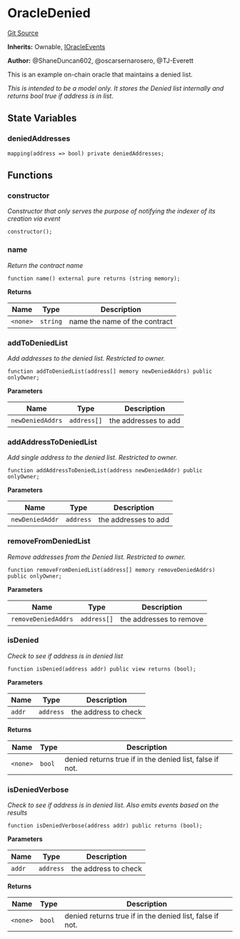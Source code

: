 # OracleDenied
[Git Source](https://github.com/thrackle-io/tron/blob/1e4e061752cea9c86408a9ccfc7ebc0d0de4bb9a/src/example/OracleDenied.sol)

**Inherits:**
Ownable, [IOracleEvents](/src/common/IEvents.sol/interface.IOracleEvents.md)

**Author:**
@ShaneDuncan602, @oscarsernarosero, @TJ-Everett

This is an example on-chain oracle that maintains a denied list.

*This is intended to be a model only. It stores the Denied list internally and returns bool true if address is in list.*


## State Variables
### deniedAddresses

```solidity
mapping(address => bool) private deniedAddresses;
```


## Functions
### constructor

*Constructor that only serves the purpose of notifying the indexer of its creation via event*


```solidity
constructor();
```

### name

*Return the contract name*


```solidity
function name() external pure returns (string memory);
```
**Returns**

|Name|Type|Description|
|----|----|-----------|
|`<none>`|`string`|name the name of the contract|


### addToDeniedList

*Add addresses to the denied list. Restricted to owner.*


```solidity
function addToDeniedList(address[] memory newDeniedAddrs) public onlyOwner;
```
**Parameters**

|Name|Type|Description|
|----|----|-----------|
|`newDeniedAddrs`|`address[]`|the addresses to add|


### addAddressToDeniedList

*Add single address to the denied list. Restricted to owner.*


```solidity
function addAddressToDeniedList(address newDeniedAddr) public onlyOwner;
```
**Parameters**

|Name|Type|Description|
|----|----|-----------|
|`newDeniedAddr`|`address`|the addresses to add|


### removeFromDeniedList

*Remove addresses from the Denied list. Restricted to owner.*


```solidity
function removeFromDeniedList(address[] memory removeDeniedAddrs) public onlyOwner;
```
**Parameters**

|Name|Type|Description|
|----|----|-----------|
|`removeDeniedAddrs`|`address[]`|the addresses to remove|


### isDenied

*Check to see if address is in denied list*


```solidity
function isDenied(address addr) public view returns (bool);
```
**Parameters**

|Name|Type|Description|
|----|----|-----------|
|`addr`|`address`|the address to check|

**Returns**

|Name|Type|Description|
|----|----|-----------|
|`<none>`|`bool`|denied returns true if in the denied list, false if not.|


### isDeniedVerbose

*Check to see if address is in denied list. Also emits events based on the results*


```solidity
function isDeniedVerbose(address addr) public returns (bool);
```
**Parameters**

|Name|Type|Description|
|----|----|-----------|
|`addr`|`address`|the address to check|

**Returns**

|Name|Type|Description|
|----|----|-----------|
|`<none>`|`bool`|denied returns true if in the denied list, false if not.|


